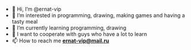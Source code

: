- 👋 Hi, I’m @ernat-vip
- 👀 I’m interested in programming, drawing, making games and having a tasty meal
- 🌱 I’m currently learning programming, drawing
- 💞️ I want to cooperate with guys who have a lot to learn 
- 📫 How to reach me **ernat-vip@mail.ru**

<!---
ernat-vip/ernat-vip is a ✨ special ✨ repository because its `README.md` (this file) appears on your GitHub profile.
You can click the Preview link to take a look at your changes.
спец ссылка для оформления гитхаба https://guides.github.com/pdfs/markdown-cheatsheet-online.pdf
--->
